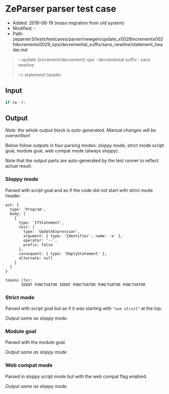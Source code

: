 # ZeParser parser test case

- Added: 2019-06-19 (mass migration from old system)
- Modified: -
- Path: zeparser3/tests/testcases/parser/newgen/update_x0028incrementx002fdecrementx0029_ops/decremental_suffix/sans_newline/statement_header.md

> :: update (increment/decrement) ops : decremental suffix : sans newline
>
> ::> statement header

## Input

`````js
if (a--);
`````

## Output

_Note: the whole output block is auto-generated. Manual changes will be overwritten!_

Below follow outputs in four parsing modes: sloppy mode, strict mode script goal, module goal, web compat mode (always sloppy).

Note that the output parts are auto-generated by the test runner to reflect actual result.

### Sloppy mode

Parsed with script goal and as if the code did not start with strict mode header.

`````
ast: {
  type: 'Program',
  body: [
    {
      type: 'IfStatement',
      test: {
        type: 'UpdateExpression',
        argument: { type: 'Identifier', name: 'a' },
        operator: '--',
        prefix: false
      },
      consequent: { type: 'EmptyStatement' },
      alternate: null
    }
  ]
}

tokens (7x):
       IDENT PUNCTUATOR IDENT PUNCTUATOR PUNCTUATOR PUNCTUATOR
`````

### Strict mode

Parsed with script goal but as if it was starting with `"use strict"` at the top.

_Output same as sloppy mode._

### Module goal

Parsed with the module goal.

_Output same as sloppy mode._

### Web compat mode

Parsed in sloppy script mode but with the web compat flag enabled.

_Output same as sloppy mode._
